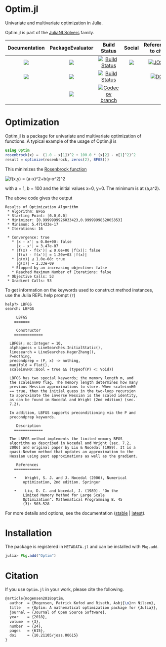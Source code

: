 Optim.jl
========

Univariate and multivariate optimization in Julia.

Optim.jl is part of the [JuliaNLSolvers](https://github.com/JuliaNLSolvers) family.

| **Documentation**  | **PackageEvaluator** | **Build Status** | **Social** | **References to cite** |
|:-:|:-:|:-:|:-:|:-:|
| [![][docs-stable-img]][docs-stable-url]  | [![][pkg-0.4-img]][pkg-0.4-url]| [![Build Status][build-img]][build-url] | [![][gitter-img]][gitter-url]| [![JOSS][joss-img]][joss-url] |
| [![][docs-latest-img]][docs-latest-url]  | [![][pkg-0.5-img]][pkg-0.5-url]|[![Build Status][winbuild-img]][winbuild-url] |  | [![DOI][zenodo-img]][zenodo-url] |
| |[![][pkg-0.6-img]][pkg-0.6-url] | [![Codecov branch][cov-img]][cov-url]  || |

# Optimization

Optim.jl is a package for univariate and multivariate optimization of functions.
A typical example of the usage of Optim.jl is
```julia
using Optim
rosenbrock(x) =  (1.0 - x[1])^2 + 100.0 * (x[2] - x[1]^2)^2
result = optimize(rosenbrock, zeros(2), BFGS())
```
This minimizes the [Rosenbrock function](https://en.wikipedia.org/wiki/Rosenbrock_function) 

<img src="https://user-images.githubusercontent.com/8431156/31627324-2bbc9ebc-b2ad-11e7-916f-857ad8dcb714.gif" title="f(x,y) = (a-x)^2+b(y-x^2)^2" />

with a = 1, b = 100 and the initial values x=0, y=0.
The minimum is at (a,a^2).

The above code gives the output
```jlcon
Results of Optimization Algorithm
 * Algorithm: BFGS
 * Starting Point: [0.0,0.0]
 * Minimizer: [0.9999999926033423,0.9999999852005353]
 * Minimum: 5.471433e-17
 * Iterations: 16

 * Convergence: true
   * |x - x'| ≤ 0.0e+00: false 
     |x - x'| = 3.47e-07 
   * |f(x) - f(x')| ≤ 0.0e+00 |f(x)|: false
     |f(x) - f(x')| = 1.20e+03 |f(x)|
   * |g(x)| ≤ 1.0e-08: true 
     |g(x)| = 2.33e-09 
   * Stopped by an increasing objective: false
   * Reached Maximum Number of Iterations: false
 * Objective Calls: 53
 * Gradient Calls: 53
```
To get information on the keywords used to construct method instances, use the Julia REPL help prompt (`?`)
```
help?> LBFGS
search: LBFGS

     LBFGS
    ≡≡≡≡≡≡≡

     Constructor
    =============

  LBFGS(; m::Integer = 10,
  alphaguess = LineSearches.InitialStatic(),
  linesearch = LineSearches.HagerZhang(),
  P=nothing,
  precondprep = (P, x) -> nothing,
  manifold = Flat(),
  scaleinvH0::Bool = true && (typeof(P) <: Void))

  LBFGS has two special keywords; the memory length m, and
  the scaleinvH0 flag. The memory length determines how many
  previous Hessian approximations to store. When scaleinvH0
  == true, then the initial guess in the two-loop recursion
  to approximate the inverse Hessian is the scaled identity,
  as can be found in Nocedal and Wright (2nd edition) (sec.
  7.2).

  In addition, LBFGS supports preconditioning via the P and
  precondprep keywords.

     Description
    =============

  The LBFGS method implements the limited-memory BFGS
  algorithm as described in Nocedal and Wright (sec. 7.2,
  2006) and original paper by Liu & Nocedal (1989). It is a
  quasi-Newton method that updates an approximation to the
  Hessian using past approximations as well as the gradient.

     References
    ============

    •    Wright, S. J. and J. Nocedal (2006), Numerical
        optimization, 2nd edition. Springer
      
    •    Liu, D. C. and Nocedal, J. (1989). "On the
        Limited Memory Method for Large Scale
        Optimization". Mathematical Programming B. 45
        (3): 503–528   
```
For more details and options, see the documentation ([stable](https://julianlsolvers.github.io/Optim.jl/stable) | [latest](https://julianlsolvers.github.io/Optim.jl/latest)).

# Installation

The package is registered in `METADATA.jl` and can be installed with `Pkg.add`.

```julia
julia> Pkg.add("Optim")
```

# Citation

If you use `Optim.jl` in your work, please cite the following.

```tex
@article{mogensen2018optim,
  author  = {Mogensen, Patrick Kofod and Riseth, Asbj{\o}rn Nilsen},
  title   = {Optim: A mathematical optimization package for {Julia}},
  journal = {Journal of Open Source Software},
  year    = {2018},
  volume  = {3},
  number  = {24},
  pages   = {615},
  doi     = {10.21105/joss.00615}
}
```

[docs-latest-img]: https://img.shields.io/badge/docs-latest-blue.svg
[docs-latest-url]: https://julianlsolvers.github.io/Optim.jl/latest

[docs-stable-img]: https://img.shields.io/badge/docs-stable-blue.svg
[docs-stable-url]: https://julianlsolvers.github.io/Optim.jl/stable

[build-img]: https://travis-ci.org/JuliaNLSolvers/Optim.jl.svg?branch=master
[build-url]: https://travis-ci.org/JuliaNLSolvers/Optim.jl

[winbuild-img]: https://ci.appveyor.com/api/projects/status/prp8ygfp4rr9tafe?svg=true
[winbuild-url]: https://ci.appveyor.com/project/blegat/optim-jl

[pkg-0.4-img]: http://pkg.julialang.org/badges/Optim_0.4.svg
[pkg-0.4-url]: http://pkg.julialang.org/?pkg=Optim&ver=0.4
[pkg-0.5-img]: http://pkg.julialang.org/badges/Optim_0.5.svg
[pkg-0.5-url]: http://pkg.julialang.org/?pkg=Optim&ver=0.5
[pkg-0.6-img]: http://pkg.julialang.org/badges/Optim_0.6.svg
[pkg-0.6-url]: http://pkg.julialang.org/?pkg=Optim&ver=0.6

[cov-img]: https://img.shields.io/codecov/c/github/JuliaNLSolvers/Optim.jl/master.svg?maxAge=2592000
[cov-url]: https://codecov.io/gh/JuliaNLSolvers/Optim.jl

[gitter-url]: https://gitter.im/JuliaNLSolvers/Optim.jl
[gitter-img]: https://badges.gitter.im/JuliaNLSolvers/Optim.jl.svg

[zenodo-url]: https://zenodo.org/badge/latestdoi/3933868
[zenodo-img]: https://zenodo.org/badge/3933868.svg

[joss-url]: https://doi.org/10.21105/joss.00615
[joss-img]: http://joss.theoj.org/papers/10.21105/joss.00615/status.svg
